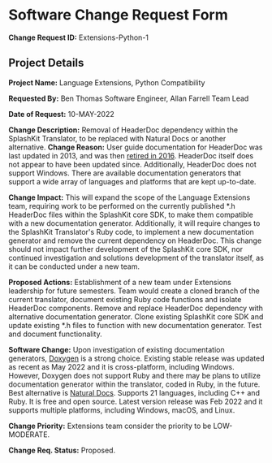 # Software Change Request Form

**Change Request ID:** Extensions-Python-1

## Project Details

**Project Name:** Language Extensions, Python Compatibility

**Requested By:** Ben Thomas Software Engineer, Allan Farrell Team Lead

**Date of Request:** 10-MAY-2022

**Change Description:** Removal of HeaderDoc dependency within the SplashKit Translator, to be
replaced with Natural Docs or another alternative. **Change Reason:** User guide documentation for
HeaderDoc was last updated in 2013, and was then
[retired in 2016](https://developer.apple.com/library/archive/documentation/DeveloperTools/Conceptual/HeaderDoc/revision_history/revision_history.html#//apple_ref/doc/uid/TP40001215-CH362-SW1).
HeaderDoc itself does not appear to have been updated since. Additionally, HeaderDoc does not
support Windows. There are available documentation generators that support a wide array of languages
and platforms that are kept up-to-date.

**Change Impact:** This will expand the scope of the Language Extensions team, requiring work to be
performed on the currently published \*.h HeaderDoc files within the SplashKit core SDK, to make
them compatible with a new documentation generator. Additionally, it will require changes to the
SplashKit Translator&#39;s Ruby code, to implement a new documentation generator and remove the
current dependency on HeaderDoc. This change should not impact further development of the SplashKit
core SDK, nor continued investigation and solutions development of the translator itself, as it can
be conducted under a new team.

**Proposed Actions:** Establishment of a new team under Extensions leadership for future semesters.
Team would create a cloned branch of the current translator, document existing Ruby code functions
and isolate HeaderDoc components. Remove and replace HeaderDoc dependency with alternative
documentation generator. Clone existing SplashKit core SDK and update existing \*.h files to
function with new documentation generator. Test and document functionality.

**Software Change:** Upon investigation of existing documentation generators,
[Doxygen](https://www.doxygen.nl/) is a strong choice. Existing stable release was updated as recent
as May 2022 and it is cross-platform, including Windows. However, Doxygen does not support Ruby and
there may be plans to utilize documentation generator within the translator, coded in Ruby, in the
future. Best alternative is [Natural Docs](https://www.naturaldocs.org/). Supports 21 languages,
including C++ and Ruby. It is free and open source. Latest version release was Feb 2022 and it
supports multiple platforms, including Windows, macOS, and Linux.

**Change Priority:** Extensions team consider the priority to be LOW-MODERATE.

**Change Req. Status:** Proposed.
